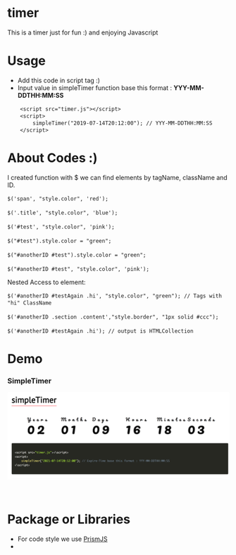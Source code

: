 # timer
This is a timer just for fun :) and enjoying Javascript

# Usage 

* Add this code in script tag :)
* Input value in simpleTimer function base this format : <b>YYY-MM-DDTHH:MM:SS</b>

```
    <script src="timer.js"></script>
    <script>
        simpleTimer("2019-07-14T20:12:00"); // YYY-MM-DDTHH:MM:SS
    </script>
```


# About Codes :)

I created function with $ we can find elements by tagName, className and ID.

```
$('span', "style.color", 'red');

$('.title', "style.color", 'blue');

$('#test', "style.color", 'pink');

$("#test").style.color = "green";

$("#anotherID #test").style.color = "green";

$("#anotherID #test", "style.color", 'pink');
```

Nested Access to element:
```
$('#anotherID #testAgain .hi', "style.color", "green"); // Tags with "hi" ClassName

$('#anotherID .section .content',"style.border", "1px solid #ccc");

$('#anotherID #testAgain .hi'); // output is HTMLCollection
```

# Demo

### SimpleTimer 

![image](https://github.com/Mekaeil/timer/blob/master/img/SimpleTimer.png)

</br>

# Package or Libraries

* For code style we use [PrismJS](https://prismjs.com/) 
* 